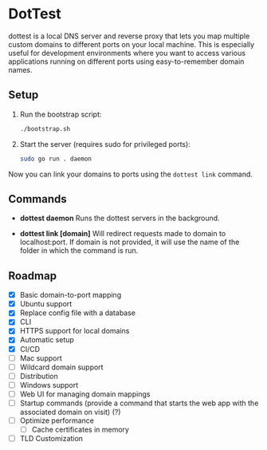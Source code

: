
# DotTest

dottest is a local DNS server and reverse proxy that lets you map multiple custom domains to different ports on your local machine. This is especially useful for development environments where you want to access various applications running on different ports using easy-to-remember domain names.

## Setup

1. Run the bootstrap script:

   ```sh
   ./bootstrap.sh
   ```

2. Start the server (requires sudo for privileged ports):

   ```sh
   sudo go run . daemon
   ```

Now you can link your domains to ports using the `dottest link` command.

## Commands

- **dottest daemon**
  Runs the dottest servers in the background.

- **dottest link <port> [domain]**
  Will redirect requests made to domain to localhost:port. If domain is not provided, it will use the name of the folder in which the command is run.

## Roadmap

- [x] Basic domain-to-port mapping
- [x] Ubuntu support
- [x] Replace config file with a database
- [x] CLI
- [x] HTTPS support for local domains
- [x] Automatic setup
- [x] CI/CD
- [ ] Mac support
- [ ] Wildcard domain support
- [ ] Distribution
- [ ] Windows support
- [ ] Web UI for managing domain mappings
- [ ] Startup commands (provide a command that starts the web app with the associated domain on visit) (?)
- [ ] Optimize performance
  - [ ] Cache certificates in memory
- [ ] TLD Customization
